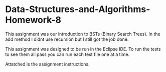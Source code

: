 # Data-Structures-and-Algorithms-Homework-8

This assignment was our introduction to BSTs (Binary Search Trees). In the add method I didnt use recursion but I still got the job done. 

This assignment was designed to be run in the Eclipse IDE. To run the tests to see them all pass you can run each test file one at a time. 

Attatched is the assignment instructions.
